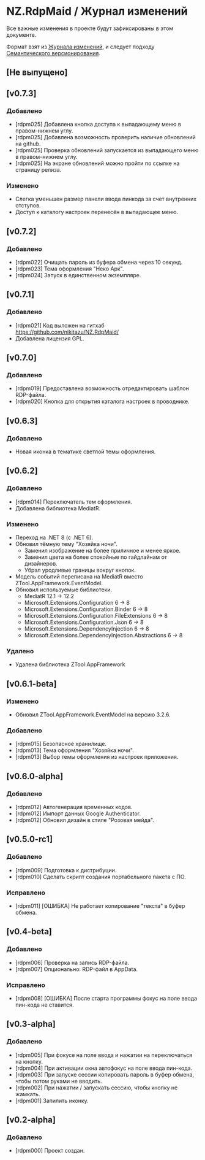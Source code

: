 # NZ.RdpMaid / Журнал изменений

Все важные изменения в проекте будут зафиксированы в этом документе.

Формат взят из [Журнала изменений](https://keepachangelog.com/en/1.0.0/),
и следует подходу [Семантического версионирования](https://semver.org/spec/v2.0.0.html).

## [Не выпущено]

## [v0.7.3]

### Добавлено

- [rdpm025] Добавлена кнопка доступа к выпадающему меню в правом-нижнем углу.
- [rdpm025] Добавлена возможность проверить наличие обновлений на github.
- [rdpm025] Проверка обновлений запускается из выпадающего меню в правом-нижнем углу.
- [rdpm025] На экране обновлений можно пройти по ссылке на страницу релиза.

### Изменено

- Слегка уменьшен размер панели ввода пинкода за счет внутренних отступов.
- Доступ к каталогу настроек перенесён в выпадающее меню.

## [v0.7.2]

### Добавлено

- [rdpm022] Очищать пароль из буфера обмена через 10 секунд.
- [rdpm023] Тема оформления "Неко Арк".
- [rdpm024] Запуск в единственном экземпляре.

## [v0.7.1]

### Добавлено

- [rdpm021] Код выложен на гитхаб https://github.com/nikitazu/NZ.RdpMaid/
- Добавлена лицензия GPL.

## [v0.7.0]

### Добавлено

- [rdpm019] Предоставлена возможность отредактировать шаблон RDP-файла.
- [rdpm020] Кнопка для открытия каталога настроек в проводнике.

## [v0.6.3]

### Добавлено

- Новая иконка в тематике светлой темы оформления.

## [v0.6.2]

### Добавлено

- [rdpm014] Переключатель тем оформления.
- Добавлена библиотека MediatR.

### Изменено

- Переход на .NET 8 (с .NET 6).
- Обновил тёмную тему "Хозяйка ночи".
  - Заменил изображение на более приличное и менее яркое.
  - Заменил цвета на более спокойные по гайдлайнам от дизайнеров.
  - Убрал уродливые границы вокруг кнопок.
- Модель событий переписана на MediatR вместо ZTool.AppFramework.EventModel.
- Обновил используемые библиотеки.
  - MediatR 12.1 -> 12.2
  - Microsoft.Extensions.Configuration 6 -> 8
  - Microsoft.Extensions.Configuration.Binder 6 -> 8
  - Microsoft.Extensions.Configuration.FileExtensions 6 -> 8
  - Microsoft.Extensions.Configuration.Json 6 -> 8
  - Microsoft.Extensions.DependencyInjection 6 -> 8
  - Microsoft.Extensions.DependencyInjection.Abstractions 6 -> 8

### Удалено

- Удалена библиотека ZTool.AppFramework

## [v0.6.1-beta]

### Изменено

- Обновил ZTool.AppFramework.EventModel на версию 3.2.6.

### Добавлено

- [rdpm015] Безопасное хранилище.
- [rdpm013] Тема оформления "Хозяйка ночи".
- [rdpm013] Выбор темы оформления из настроек приложения.

## [v0.6.0-alpha]

### Добавлено

- [rdpm012] Автогенерация временных кодов.
- [rdpm012] Импорт данных Google Authenticator.
- [rdpm012] Обновил дизайн в стиле "Розовая мейда".

## [v0.5.0-rc1]

### Добавлено

- [rdpm009] Подготовка к дистрибуции.
- [rdpm010] Сделать скрипт создания портабельного пакета с ПО.

### Исправлено

- [rdpm011] [ОШИБКА] Не работает копирование "текста" в буфер обмена.

## [v0.4-beta]

### Добавлено

- [rdpm006] Проверка на запись RDP-файла.
- [rdpm007] Опционально: RDP-файл в AppData.

### Исправлено

- [rdpm008] [ОШИБКА] После старта программы фокус на поле ввода пин-кода не ставится.

## [v0.3-alpha]

### Добавлено

- [rdpm005] При фокусе на поле ввода и нажатии на <TAB> переключаться на кнопку.
- [rdpm004] При активации окна автофокус на поле ввода пин-кода.
- [rdpm003] При запуске сессии копировать пароль в буфер обмена, чтобы потом руками не вводить.
- [rdpm002] При нажатии <ENTER> / <RETURN> запускать сессию, чтобы кнопку не жамкать.
- [rdpm001] Запилить иконку.

## [v0.2-alpha]

### Добавлено

- [rdpm000] Проект создан.
